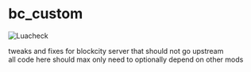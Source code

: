 # bc_custom

![Luacheck](https://github.com/BlockCityCreative/bc_custom/workflows/luacheck/badge.svg)


tweaks and fixes for blockcity server that should not go upstream  
all code here should max only need to optionally depend on other mods